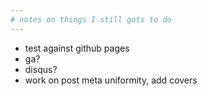 ```yaml
---
# notes on things I still gots to do
---
```


- test against github pages
- ga?
- disqus?
- work on post meta uniformity, add covers